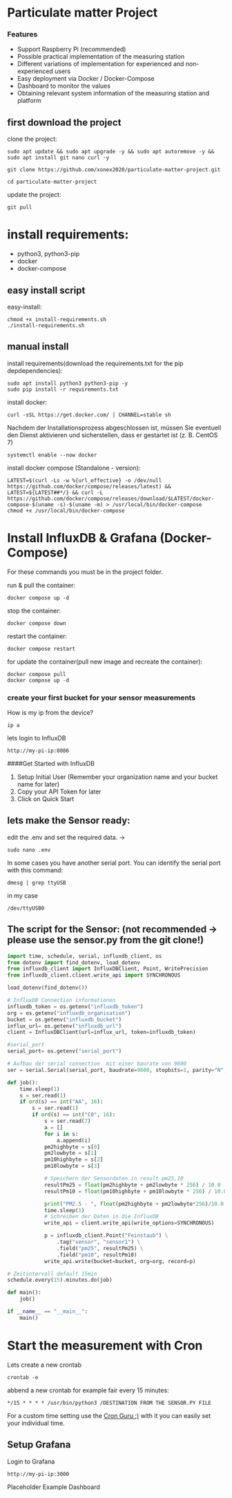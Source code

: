 

# Particulate matter Project

### Features
- Support Raspberry Pi (recommended)
- Possible practical implementation of the measuring station 
- Different variations of implementation for experienced and non-experienced users
- Easy deployment via Docker / Docker-Compose
- Dashboard to monitor the values
- Obtaining relevant system information of the measuring station and platform 



<!--
Clone Project
--> 

## first download the project

clone the project:

    sudo apt update && sudo apt upgrade -y && sudo apt autoremove -y && sudo apt install git nano curl -y

    git clone https://github.com/xonex2020/particulate-matter-project.git

    cd particulate-matter-project
    

update the project:

    git pull
<!--
Install requirements
--> 

# install requirements:

- python3, python3-pip
- docker
- docker-compose


## easy install script

easy-install:
    
    chmod +x install-requirements.sh
    ./install-requirements.sh

## manual install

install requirements(download the requirements.txt for the pip depdependencies):

    sudo apt install python3 python3-pip -y
    sudo pip install -r requirements.txt

    
install docker:

    curl -sSL https://get.docker.com/ | CHANNEL=stable sh

Nachdem der Installationsprozess abgeschlossen ist, müssen Sie eventuell den Dienst aktivieren und sicherstellen, dass er gestartet ist (z. B. CentOS 7)

    systemctl enable --now docker



install docker compose (Standalone - version):

    LATEST=$(curl -Ls -w %{url_effective} -o /dev/null https://github.com/docker/compose/releases/latest) && LATEST=${LATEST##*/} && curl -L https://github.com/docker/compose/releases/download/$LATEST/docker-compose-$(uname -s)-$(uname -m) > /usr/local/bin/docker-compose
    chmod +x /usr/local/bin/docker-compose





# Install InfluxDB & Grafana (Docker-Compose)

For these commands you must be in the project folder.

run & pull the container:
    
    docker compose up -d


stop the container:

    docker compose down


restart the container:

    docker compose restart


for update the container(pull new image and recreate the container):

    docker compose pull
    docker compose up -d



### create your first bucket for your sensor measurements

How is my ip from the device?

    ip a

lets login to InfluxDB
    
    http://my-pi-ip:8086



####Get Started with InfluxDB
                
1. Setup Initial User (Remember your organization name and your bucket name for later)
2. Copy your API Token for later
3. Click on Quick Start



## lets make the Sensor ready:


edit the .env and set the required data. -> 
    
    sudo nano .env

In some cases you have another serial port. You can identify the serial port with this command:

    dmesg | grep ttyUSB

in my case 

    /dev/ttyUSB0


## The script for the Sensor: (not recommended -> please use the sensor.py from the git clone!)  

```python
import time, schedule, serial, influxdb_client, os
from dotenv import find_dotenv, load_dotenv
from influxdb_client import InfluxDBClient, Point, WritePrecision
from influxdb_client.client.write_api import SYNCHRONOUS

load_dotenv(find_dotenv())

# InfluxDB Connection informationen
influxdb_token = os.getenv("influxdb_token")
org = os.getenv("influxdb_organisation")
bucket = os.getenv("influxdb_bucket")
influx_url= os.getenv("influxdb_url")
client = InfluxDBClient(url=influx_url, token=influxdb_token)

#serial_port
serial_port= os.getenv("serial_port")

# Aufbau der serial connection  mit einer baurate von 9600
ser = serial.Serial(serial_port, baudrate=9600, stopbits=1, parity="N", timeout=2)

def job():
    time.sleep(1)
    s = ser.read(1)
    if ord(s) == int("AA", 16):
        s = ser.read(1)
        if ord(s) == int("C0", 16):
            s = ser.read(7)
            a = []
            for i in s:
                a.append(i)
            pm2highbyte = s[0]
            pm2lowbyte = s[1]
            pm10highbyte = s[2]
            pm10lowbyte = s[3]

            # Speichern der Sensordaten in result pm25,10
            resultPm25 = float(pm2highbyte + pm2lowbyte * 256) / 10.0
            resultPm10 = float(pm10highbyte + pm10lowbyte * 256) / 10.0

            print("PM2.5 - ", float(pm2highbyte + pm2lowbyte*256)/10.0 ," PM10 - ", float(pm10highbyte + pm10lowbyte*256)/10.0)
            time.sleep(1)
            # Schreiben der Daten in die InfluxDB
            write_api = client.write_api(write_options=SYNCHRONOUS)

            p = influxdb_client.Point("Feinstaub") \
                .tag("sensor", "sensor1") \
                .field("pm25", resultPm25) \
                .field("pm10", resultPm10)
            write_api.write(bucket=bucket, org=org, record=p)

# Zeitintervall default 15min
schedule.every(15).minutes.do(job)

def main():
    job()

if __name__ == "__main__":
    main()

```


<!--
Start measurement
-->
# Start the measurement with Cron

Lets create a new crontab
    
    crontab -e

abbend a new crontab for example fair every 15 minutes:
    
    */15 * * * * /usr/bin/python3 /DESTINATION FROM THE SENSOR.PY FILE

For a custom time setting use the [Cron Guru :)](https://crontab.guru/ "link title")
with it you can easily set your individual time.



## Setup Grafana

Login to Grafana

    http://my-pi-ip:3000


Placeholder Example Dashboard